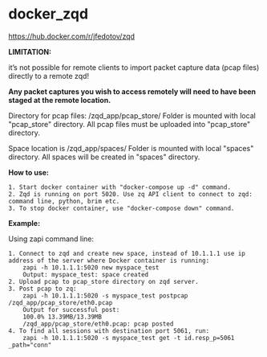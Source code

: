 # docker_zqd
https://hub.docker.com/r/jfedotov/zqd

**LIMITATION:**

it’s not possible for remote clients to import packet capture data (pcap files) directly to a remote zqd!

**Any packet captures you wish to access remotely will need to have been staged at the remote location.**

Directory for pcap files: /zqd_app/pcap_store/ Folder is mounted with local "pcap_store" directory. All pcap files must be uploaded into "pcap_store" directory. 

Space location is /zqd_app/spaces/ Folder is mounted with local "spaces" directory. All spaces will be created in "spaces" directory.

**How to use:**

    1. Start docker container with "docker-compose up -d" command.
    2. Zqd is running on port 5020. Use zq API client to connect to zqd: command line, python, brim etc.
    3. To stop docker container, use "docker-compose down" command.

**Example:**

Using zapi command line:

    1. Connect to zqd and create new space, instead of 10.1.1.1 use ip address of the server where Docker container is running:        
        zapi -h 10.1.1.1:5020 new myspace_test
        Output: myspace_test: space created
    2. Upload pcap to pcap_store directory on zqd server.
    3. Post pcap to zq:
        zapi -h 10.1.1.1:5020 -s myspace_test postpcap /zqd_app/pcap_store/eth0.pcap
        Output for successful post: 
        100.0% 13.39MB/13.39MB
        /zqd_app/pcap_store/eth0.pcap: pcap posted
    4. To find all sessions with destination port 5061, run:
        zapi -h 10.1.1.1:5020 -s myspace_test get -t id.resp_p=5061 _path="conn"

